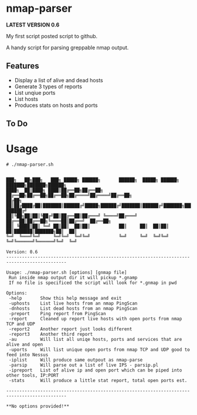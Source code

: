 # nmap-parser

**LATEST VERSION 0.6**

My first script posted script to github.

A handy script for parsing greppable nmap output.



## Features

* Display a list of alive and dead hosts
* Generate 3 types of reports
* List unqiue ports
* List hosts
* Produces stats on hosts and ports

## To Do


# Usage

```
# ./nmap-parser.sh


███╗   ██╗███╗   ███╗ █████╗ ██████╗       ██████╗  █████╗ ██████╗ ███████╗███████╗██████╗
████╗  ██║████╗ ████║██╔══██╗██╔══██╗      ██╔══██╗██╔══██╗██╔══██╗██╔════╝██╔════╝██╔══██╗
██╔██╗ ██║██╔████╔██║███████║██████╔╝█████╗██████╔╝███████║██████╔╝███████╗█████╗  ██████╔╝
██║╚██╗██║██║╚██╔╝██║██╔══██║██╔═══╝ ╚════╝██╔═══╝ ██╔══██║██╔══██╗╚════██║██╔══╝  ██╔══██╗
██║ ╚████║██║ ╚═╝ ██║██║  ██║██║           ██║     ██║  ██║██║  ██║███████║███████╗██║  ██║
╚═╝  ╚═══╝╚═╝     ╚═╝╚═╝  ╚═╝╚═╝           ╚═╝     ╚═╝  ╚═╝╚═╝  ╚═╝╚══════╝╚══════╝╚═╝  ╚═╝

Version: 0.6
---------------------------------------------------------------------------------------------

Usage: ./nmap-parser.sh [options] [gnmap file]
 Run inside nmap output dir it will pickup *.gnamp
 If no file is specificed the script will look for *.gnmap in pwd

Options:  
 -help       Show this help message and exit
 -uphosts    List live hosts from an nmap PingScan
 -dnhosts    List dead hosts from an nmap PingScan
 -preport    Ping report from PingScan
 -report     Cleaned up report live hosts with open ports from nmap TCP and UDP
 -report2    Another report just looks different
 -report3    Another third report
 -au         Will list all uniqe hosts, ports and services that are alive and open
 -uports     Will list unique open ports from nmap TCP and UDP good to feed into Nessus
 -iplist     Will produce same outpout as nmap-parse
 -parsip     Will parse out a list of live IPS - parsip.pl
 -ipreport   List of alive ip and open port which can be piped into other tools, IP:PORT
 -stats      Will produce a little stat report, total open ports est.

---------------------------------------------------------------------------------------------

**No options provided!**


```
